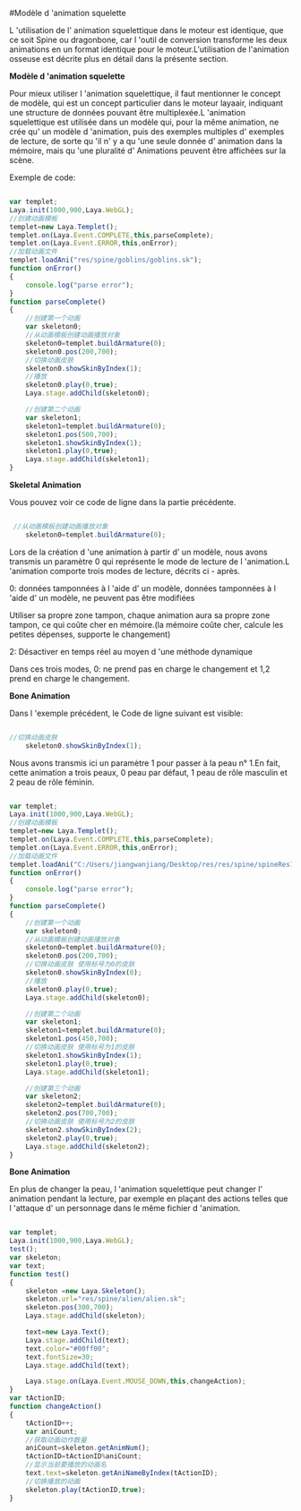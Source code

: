 #Modèle d 'animation squelette

L 'utilisation de l' animation squelettique dans le moteur est identique, que ce soit Spine ou dragonbone, car l 'outil de conversion transforme les deux animations en un format identique pour le moteur.L'utilisation de l'animation osseuse est décrite plus en détail dans la présente section.

**Modèle d 'animation squelette**

Pour mieux utiliser l 'animation squelettique, il faut mentionner le concept de modèle, qui est un concept particulier dans le moteur layaair, indiquant une structure de données pouvant être multiplexée.L 'animation squelettique est utilisée dans un modèle qui, pour la même animation, ne crée qu' un modèle d 'animation, puis des exemples multiples d' exemples de lecture, de sorte qu 'il n' y a qu 'une seule donnée d' animation dans la mémoire, mais qu 'une pluralité d' Animations peuvent être affichées sur la scène.

Exemple de code:


```javascript

var templet;
Laya.init(1000,900,Laya.WebGL);
//创建动画模板
templet=new Laya.Templet();
templet.on(Laya.Event.COMPLETE,this,parseComplete);
templet.on(Laya.Event.ERROR,this,onError);
//加载动画文件
templet.loadAni("res/spine/goblins/goblins.sk");
function onError()
{
    console.log("parse error");
}
function parseComplete()
{
    //创建第一个动画
    var skeleton0;
    //从动画模板创建动画播放对象
    skeleton0=templet.buildArmature(0);
    skeleton0.pos(200,700);
    //切换动画皮肤
    skeleton0.showSkinByIndex(1);
    //播放
    skeleton0.play(0,true);
    Laya.stage.addChild(skeleton0);

    //创建第二个动画
    var skeleton1;
    skeleton1=templet.buildArmature(0);
    skeleton1.pos(500,700);
    skeleton1.showSkinByIndex(1);
    skeleton1.play(0,true);
    Laya.stage.addChild(skeleton1);
}

```


**Skeletal Animation**

Vous pouvez voir ce code de ligne dans la partie précédente.


```javascript

 //从动画模板创建动画播放对象
    skeleton0=templet.buildArmature(0);
```


Lors de la création d 'une animation à partir d' un modèle, nous avons transmis un paramètre 0 qui représente le mode de lecture de l 'animation.L 'animation comporte trois modes de lecture, décrits ci - après.

0: données tamponnées à l 'aide d' un modèle, données tamponnées à l 'aide d' un modèle, ne peuvent pas être modifiées

Utiliser sa propre zone tampon, chaque animation aura sa propre zone tampon, ce qui coûte cher en mémoire.(la mémoire coûte cher, calcule les petites dépenses, supporte le changement)

2: Désactiver en temps réel au moyen d 'une méthode dynamique

Dans ces trois modes, 0: ne prend pas en charge le changement et 1,2 prend en charge le changement.

**Bone Animation**

Dans l 'exemple précédent, le Code de ligne suivant est visible:


```javascript

//切换动画皮肤
    skeleton0.showSkinByIndex(1);
```


Nous avons transmis ici un paramètre 1 pour passer à la peau n° 1.En fait, cette animation a trois peaux, 0 peau par défaut, 1 peau de rôle masculin et 2 peau de rôle féminin.


```javascript

var templet;
Laya.init(1000,900,Laya.WebGL);
//创建动画模板
templet=new Laya.Templet();
templet.on(Laya.Event.COMPLETE,this,parseComplete);
templet.on(Laya.Event.ERROR,this,onError);
//加载动画文件
templet.loadAni("C:/Users/jiangwanjiang/Desktop/res/res/spine/spineRes1/dragon.sk");
function onError()
{
    console.log("parse error");
}
function parseComplete()
{
    //创建第一个动画
    var skeleton0;
    //从动画模板创建动画播放对象
    skeleton0=templet.buildArmature(0);
    skeleton0.pos(200,700);
    //切换动画皮肤 使用标号为0的皮肤
    skeleton0.showSkinByIndex(0);
    //播放
    skeleton0.play(0,true);
    Laya.stage.addChild(skeleton0);

    //创建第二个动画
    var skeleton1;
    skeleton1=templet.buildArmature(0);
    skeleton1.pos(450,700);
    //切换动画皮肤 使用标号为1的皮肤
    skeleton1.showSkinByIndex(1);
    skeleton1.play(0,true);
    Laya.stage.addChild(skeleton1);

    //创建第三个动画
    var skeleton2;
    skeleton2=templet.buildArmature(0);
    skeleton2.pos(700,700);
    //切换动画皮肤 使用标号为2的皮肤
    skeleton2.showSkinByIndex(2);
    skeleton2.play(0,true);
    Laya.stage.addChild(skeleton2);
}
```


**Bone Animation**

En plus de changer la peau, l 'animation squelettique peut changer l' animation pendant la lecture, par exemple en plaçant des actions telles que l 'attaque d' un personnage dans le même fichier d 'animation.


```javascript

var templet;
Laya.init(1000,900,Laya.WebGL);
test();
var skeleton;
var text;
function test()
{
    skeleton =new Laya.Skeleton();
    skeleton.url="res/spine/alien/alien.sk";
    skeleton.pos(300,700);
    Laya.stage.addChild(skeleton);

    text=new Laya.Text();
    Laya.stage.addChild(text);
    text.color="#00ff00";
    text.fontSize=30;
    Laya.stage.addChild(text);

    Laya.stage.on(Laya.Event.MOUSE_DOWN,this,changeAction);
}
var tActionID;
function changeAction()
{
    tActionID++;
    var aniCount;
    //获取动画动作数量
    aniCount=skeleton.getAnimNum();
    tActionID=tActionID%aniCount;
    //显示当前要播放的动画名
    text.text=skeleton.getAniNameByIndex(tActionID);
    //切换播放的动画
    skeleton.play(tActionID,true);
}
```


